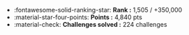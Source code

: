 - :fontawesome-solid-ranking-star: **Rank :** 1,505 / +350,000
- :material-star-four-points: **Points :** 4,840 pts
- :material-check: **Challenges solved :** 224 challenges
